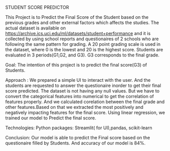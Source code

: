 STUDENT SCORE PREDICTOR

This Project is to Predict the Final Score of the Student based on the previous grades and other external factors which affects the studies. The actual dataset is available on https://archive.ics.uci.edu/ml/datasets/student+performance and it is collected by using school reports and questionaires of 2 schools who are following the same pattern for grading. A 20 point grading scale is used in the dataset, where 0 is the lowest and 20 is the highest score. Students are evaluated in 3 periods(G1,G2, and G3). G3 corresponds to the final grade. 

Goal: 
The intention of this project is to predict the final score(G3) of Students.

Approach :
We prepared a simple UI to interact with the user. And the students are requested to answer the questionaire inorder to get their final score predicted.
The dataset is not having any null values. But we have to convert the categorical features into numerical to get the correlation of features properly. And we calculated corelation between the final grade and other features.Based on that we extracted the most positively and negatively impacting features for the final score. Using linear regression, we trained our model to Predict the final score. 

Technologies:
Python packages: Streamlit( for UI),pandas, scikit-learn

Conclusion:
Our model is able to predict the Final score based on the questionaire filled by Students. And accuracy of our model is 84%.



